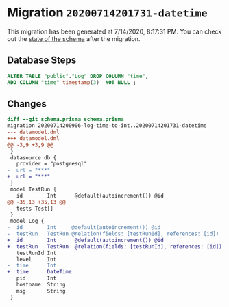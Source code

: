 # Migration `20200714201731-datetime`

This migration has been generated at 7/14/2020, 8:17:31 PM.
You can check out the [state of the schema](./schema.prisma) after the migration.

## Database Steps

```sql
ALTER TABLE "public"."Log" DROP COLUMN "time",
ADD COLUMN "time" timestamp(3)  NOT NULL ;
```

## Changes

```diff
diff --git schema.prisma schema.prisma
migration 20200714200906-log-time-to-int..20200714201731-datetime
--- datamodel.dml
+++ datamodel.dml
@@ -3,9 +3,9 @@
 }
 datasource db {
   provider = "postgresql"
-  url = "***"
+  url = "***"
 }
 model TestRun {
   id        Int      @default(autoincrement()) @id
@@ -35,13 +35,13 @@
   tests Test[]
 }
 model Log {
-  id        Int     @default(autoincrement()) @id
-  testRun   TestRun @relation(fields: [testRunId], references: [id])
+  id        Int      @default(autoincrement()) @id
+  testRun   TestRun  @relation(fields: [testRunId], references: [id])
   testRunId Int
   level     Int
-  time      Int
+  time      DateTime
   pid       Int
   hostname  String
   msg       String
 }
```


